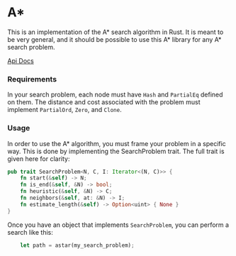 # A*

This is an implementation of the A* search algorithm in Rust.
It is meant to be very general, and it should be possible to use this A* library
for any A* search problem.

[Api Docs](http://tyoverby.com/astar/astar/)

### Requirements

In your search problem, each node must have `Hash` and `PartialEq` defined on
them.  The distance and cost associated with the problem must implement
`PartialOrd`, `Zero`, and `Clone`.

### Usage

In order to use the A* algorithm, you must frame your problem in a specific way.
This is done by implementing the SearchProblem trait.  The full trait is given
here for clarity:

```rust
pub trait SearchProblem<N, C, I: Iterator<(N, C)>> {
    fn start(&self) -> N;
    fn is_end(&self, &N) -> bool;
    fn heuristic(&self, &N) -> C;
    fn neighbors(&self, at: &N) -> I;
    fn estimate_length(&self) -> Option<uint> { None }
}
```

Once you have an object that implements `SearchProblem`, you can perform a
search like this:

```rust
    let path = astar(my_search_problem);
```

